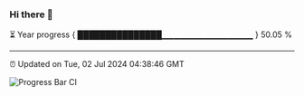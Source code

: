 ### Hi there 👋

⏳ Year progress { ███████████████▁▁▁▁▁▁▁▁▁▁▁▁▁▁▁ } 50.05 %

---

⏰ Updated on Tue, 02 Jul 2024 04:38:46 GMT

![Progress Bar CI](https://github.com/IshwaranRudhara/GIT-ACTION/workflows/Progress%20Bar%20CI/badge.svg)
